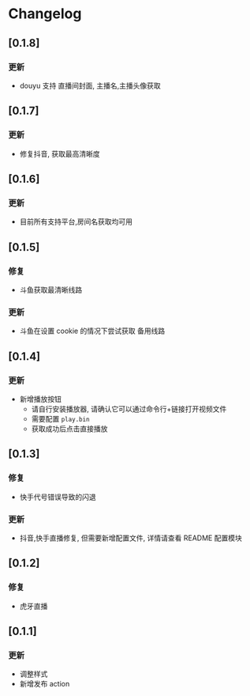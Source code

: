 # Changelog

## [0.1.8]

### 更新

-   douyu 支持 直播间封面, 主播名,主播头像获取

## [0.1.7]

### 更新

-   修复抖音, 获取最高清晰度

## [0.1.6]

### 更新

-   目前所有支持平台,房间名获取均可用

## [0.1.5]

### 修复

-   斗鱼获取最清晰线路

### 更新

-   斗鱼在设置 cookie 的情况下尝试获取 备用线路

## [0.1.4]

### 更新

-   新增播放按钮
    -   请自行安装播放器, 请确认它可以通过命令行+链接打开视频文件
    -   需要配置 `play.bin`
    -   获取成功后点击直接播放

## [0.1.3]

### 修复

-   快手代号错误导致的闪退

### 更新

-   抖音,快手直播修复, 但需要新增配置文件, 详情请查看 README 配置模块

## [0.1.2]

### 修复

-   虎牙直播

## [0.1.1]

### 更新

-   调整样式
-   新增发布 action
